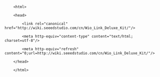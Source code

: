 <!DOCTYPE html>
        <html>
        <head>
            <link rel="canonical" href="http://wiki.seeedstudio.com/cn/Wio_Link_Deluxe_Kit/"/>
            <meta http-equiv="content-type" content="text/html; charset=utf-8"/>
            <meta http-equiv="refresh" content="0;url=http://wiki.seeedstudio.com/cn/Wio_Link_Deluxe_Kit/"/>
        </head>
        </html>